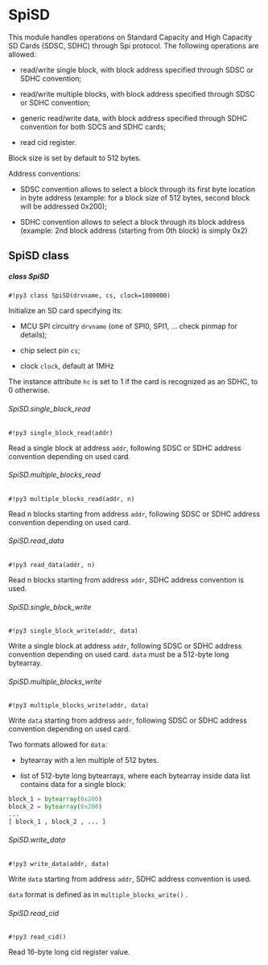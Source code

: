 # SpiSD

This module handles operations on Standard Capacity and High Capacity SD Cards (SDSC, SDHC) through Spi protocol.
The following operations are allowed:


* read/write single block, with block address specified through SDSC or SDHC convention;


* read/write multiple blocks, with block address specified through SDSC or SDHC convention;


* generic read/write data, with block address specified through SDHC convention for both SDCS and SDHC cards;


* read cid register.

Block size is set by default to 512 bytes.

Address conventions:


* SDSC convention allows to select a block through its first byte location in byte address (example: for a block size of 512 bytes, second block will be addressed 0x200);


* SDHC convention allows to select a block through its block address (example: 2nd block address (starting from 0th block) is simply 0x2)

## SpiSD class

##### class SpiSD

```#!py3 class SpiSD(drvname, cs, clock=1000000)```

Initialize an SD card specifying its:


* MCU SPI circuitry ```drvname``` (one of SPI0, SPI1, … check pinmap for details);


* chip select pin ```cs```;


* clock ```clock```, default at 1MHz

The instance attribute ```hc``` is set to 1 if the card is recognized as an SDHC, to 0 otherwise.

###### SpiSD.single_block_read

```#!py3 single_block_read(addr)```

Read a single block at address ```addr```, following SDSC or SDHC address convention depending on used card.

###### SpiSD.multiple_blocks_read

```#!py3 multiple_blocks_read(addr, n)```

Read n blocks starting from address ```addr```, following SDSC or SDHC address convention depending on used card.

###### SpiSD.read_data

```#!py3 read_data(addr, n)```

Read n blocks starting from address ```addr```, SDHC address convention is used.

###### SpiSD.single_block_write

```#!py3 single_block_write(addr, data)```

Write a single block at address ```addr```, following SDSC or SDHC address convention depending on used card.
```data``` must be a 512-byte long bytearray.

###### SpiSD.multiple_blocks_write

```#!py3 multiple_blocks_write(addr, data)```

Write ```data``` starting from address ```addr```, following SDSC or SDHC address convention depending on used card.

Two formats allowed for ```data```:


* bytearray with a len multiple of 512 bytes.


* list of 512-byte long bytearrays, where each bytearray inside data list contains data for a single block:

```py
block_1 = bytearray(0x200)
block_2 = bytearray(0x200)
...
[ block_1 , block_2 , ... ]
```

###### SpiSD.write_data

```#!py3 write_data(addr, data)```

Write ```data``` starting from address ```addr```, SDHC address convention is used.

```data``` format is defined as in `multiple_blocks_write()` .

###### SpiSD.read_cid

```#!py3 read_cid()```

Read 16-byte long cid register value.
<!--stackedit_data:
eyJoaXN0b3J5IjpbMTk0MDk2NzU2MiwtMjAyNjE2Nzg3MV19
-->
